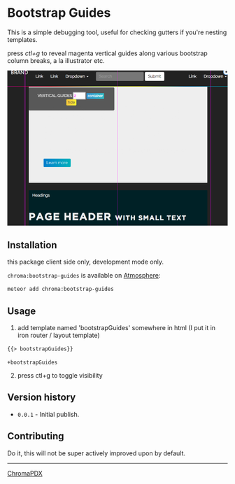 # Bootstrap Guides

This is a simple debugging tool, useful for checking gutters if you're nesting templates.

press *ctl+g* to reveal magenta vertical guides along various bootstrap column breaks, a la illustrator etc.

![](https://raw.githubusercontent.com/ChromaPDX/meteor-bootstrap-guides/screenshots/img/2columns.png)

## Installation

this package client side only, development mode only.

`chroma:bootstrap-guides` is available on [Atmosphere](https://atmospherejs.com/chroma/bootstrap-guides):

```bash
meteor add chroma:bootstrap-guides
```

## Usage

1. add template named 'bootstrapGuides' somewhere in html (I put it in iron router / layout template)

```html
{{> bootstrapGuides}}
```

```jade
+bootstrapGuides
```

2. press ctl+g to toggle visibility

## Version history

- `0.0.1` - Initial publish.

## Contributing

Do it, this will not be super actively improved upon by default.

***

[ChromaPDX](http://github.com/ChromaPDX)
